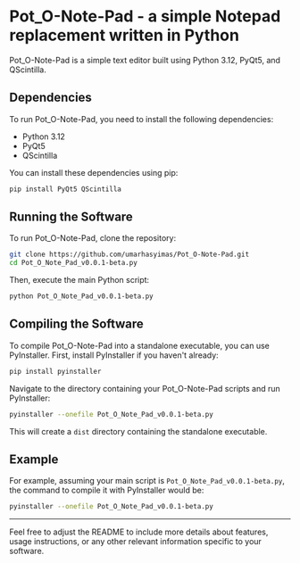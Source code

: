 # Pot_O-Note-Pad - a simple Notepad replacement written in Python

Pot_O-Note-Pad is a simple text editor built using Python 3.12, PyQt5, and QScintilla.

## Dependencies

To run Pot_O-Note-Pad, you need to install the following dependencies:

- Python 3.12
- PyQt5
- QScintilla

You can install these dependencies using pip:

```bash
pip install PyQt5 QScintilla
```

## Running the Software

To run Pot_O-Note-Pad, clone the repository:

```bash
git clone https://github.com/umarhasyimas/Pot_O-Note-Pad.git
cd Pot_O_Note_Pad_v0.0.1-beta.py
```

Then, execute the main Python script:

```bash
python Pot_O_Note_Pad_v0.0.1-beta.py
```

## Compiling the Software

To compile Pot_O-Note-Pad into a standalone executable, you can use PyInstaller. First, install PyInstaller if you haven't already:

```bash
pip install pyinstaller
```

Navigate to the directory containing your Pot_O-Note-Pad scripts and run PyInstaller:

```bash
pyinstaller --onefile Pot_O_Note_Pad_v0.0.1-beta.py
```

This will create a `dist` directory containing the standalone executable.

## Example

For example, assuming your main script is `Pot_O_Note_Pad_v0.0.1-beta.py`, the command to compile it with PyInstaller would be:

```bash
pyinstaller --onefile Pot_O_Note_Pad_v0.0.1-beta.py
```

---

Feel free to adjust the README to include more details about features, usage instructions, or any other relevant information specific to your software.

